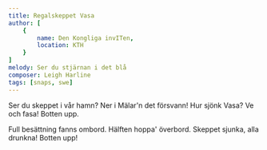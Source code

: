 ```yaml
---
title: Regalskeppet Vasa
author: [
	{
		name: Den Kongliga invITen,
		location: KTH
	}
]
melody: Ser du stjärnan i det blå
composer: Leigh Harline
tags: [snaps, swe]
---
```


Ser du skeppet i vår hamn?
Ner i Mälar'n det försvann!
Hur sjönk Vasa? Ve och fasa!
Botten upp.

Full besättning fanns ombord.
Hälften hoppa' överbord.
Skeppet sjunka, alla drunkna!
Botten upp!
